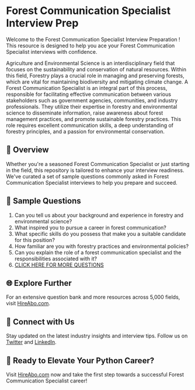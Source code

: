 # Forest Communication Specialist Interview Prep

Welcome to the Forest Communication Specialist Interview Preparation ! This resource is designed to help you ace your Forest Communication Specialist interviews with confidence.

Agriculture and Environmental Science is an interdisciplinary field that focuses on the sustainability and conservation of natural resources. Within this field, Forestry plays a crucial role in managing and preserving forests, which are vital for maintaining biodiversity and mitigating climate change. A Forest Communication Specialist is an integral part of this process, responsible for facilitating effective communication between various stakeholders such as government agencies, communities, and industry professionals. They utilize their expertise in forestry and environmental science to disseminate information, raise awareness about forest management practices, and promote sustainable forestry practices. This role requires excellent communication skills, a deep understanding of forestry principles, and a passion for environmental conservation.

## 🚀 Overview

Whether you're a seasoned Forest Communication Specialist or just starting in the field, this repository is tailored to enhance your interview readiness. We've curated a set of sample questions commonly asked in Forest Communication Specialist interviews to help you prepare and succeed.

## 📝 Sample Questions

1. Can you tell us about your background and experience in forestry and environmental science?
2. What inspired you to pursue a career in forest communication?
3. What specific skills do you possess that make you a suitable candidate for this position?
4. How familiar are you with forestry practices and environmental policies?
5. Can you explain the role of a forest communication specialist and the responsibilities associated with it?
6. [CLICK HERE FOR MORE QUESTIONS](https://hireabo.com/job/10_2_36/Forest%20Communication%20Specialist)

## 🌐 Explore Further

For an extensive question bank and more resources across 5,000 fields, visit [HireAbo.com](https://www.hireabo.com).

## 📱 Connect with Us

Stay updated on the latest industry insights and interview tips. Follow us on [Twitter](https://twitter.com/hireabo) and [LinkedIn](https://www.linkedin.com/in/hire-abo-3609972a8/).

## 🚀 Ready to Elevate Your Python Career?

Visit [HireAbo.com](https://www.hireabo.com) now and take the first step towards a successful Forest Communication Specialist career!